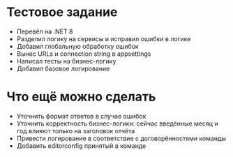 # Тестовое задание

- Перевёл на .NET 8  
- Разделил логику на сервисы и исправил ошибки в логике  
- Добавил глобальную обработку ошибок  
- Вынес URLs и connection string в appsettings  
- Написал тесты на бизнес-логику  
- Добавил базовое логирование  

# Что ещё можно сделать

- Уточнить формат ответов в случае ошибок  
- Уточнить корректность бизнес-логики: сейчас введённые месяц и год влияют только на заголовок отчёта  
- Привести логирование в соответствие с договорённостями команды
- Добавить editorconfig принятый в команде
